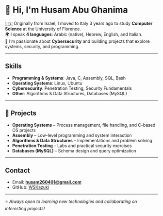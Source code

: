 # 👋 Hi, I'm Husam Abu Ghanima

🇮🇱 Originally from Israel, I moved to Italy 3 years ago to study **Computer Science** at the University of Florence.  
🌍 I speak **4 languages**: Arabic (native), Hebrew, English, and Italian.  
🔐 I’m passionate about **Cybersecurity** and building projects that explore systems, security, and programming.  

---

## Skills
- **Programming & Systems**: Java, C, Assembly, SQL, Bash  
- **Operating Systems**: Linux, Ubuntu  
- **Cybersecurity**: Penetration Testing, Security Fundamentals  
- **Other**: Algorithms & Data Structures, Databases (MySQL)  

---

## 📂 Projects
- **Operating Systems** – Process management, file handling, and C-based OS projects  
- **Assembly** – Low-level programming and system interaction  
- **Algorithms & Data Structures** – Implementations and problem solving  
- **Penetration Testing** – Labs and practical security exercises  
- **Databases (MySQL)** – Schema design and query optimization  

---

##  Contact
- Email: **husam260401@gmail.com**  
- GitHub: [WSKazuki](https://github.com/WSKazuki)  

---

⭐️ *Always open to learning new technologies and collaborating on interesting projects!*

